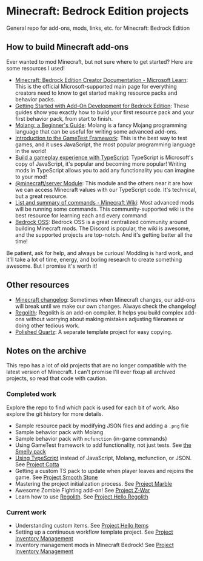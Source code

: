 # Minecraft: Bedrock Edition projects

General repo for add-ons, mods, links, etc. for Minecraft: Bedrock Edition

## How to build Minecraft add-ons

Ever wanted to mod Minecraft, but not sure where to get started? Here are some resources I used!

- [Minecraft: Bedrock Edition Creator Documentation - Microsoft Learn](https://learn.microsoft.com/en-us/minecraft/creator): This is the official Microsoft-supported main page for everything creators need to know to get started making resource packs and behavior packs.
- [Getting Started with Add-On Development for Bedrock Edition](https://learn.microsoft.com/en-us/minecraft/creator/documents/gettingstarted): These guides show you exactly how to build your first resource pack and your first behavior pack, from start to finish.
- [Molang: a Beginner's Guide](https://learn.microsoft.com/en-us/minecraft/creator/documents/molangbeginnersguide): Molang is a fancy Mojang programming language that can be useful for writing some advanced add-ons.
- [Introduction to the GameTest Framework](https://learn.microsoft.com/en-us/minecraft/creator/documents/gametestgettingstarted): This is the best way to test games, and it uses JavaScript, the most popular programming language in the world!
- [Build a gameplay experience with TypeScript](https://learn.microsoft.com/en-us/minecraft/creator/documents/scriptinggettingstarted): TypeScript is Microsoft's copy of JavaScript, it's popular and becoming more popular! Writing mods in TypeScript allows you to add any functionality you can imagine to your mod!
- [@minecraft/server Module](https://learn.microsoft.com/en-us/minecraft/creator/scriptapi/minecraft/server/minecraft-server): This module and the others near it are how we can access Minecraft values with our TypeScript code. It's technical, but a great resource.
- [List and summary of commands - Minecraft Wiki](https://minecraft.wiki/w/Commands#List_and_summary_of_commands): Most advanced mods will be running some commands. This community-supported wiki is the best resource for learning each and every command
- [Bedrock OSS](https://github.com/Bedrock-OSS): Bedrock OSS is a great centralized community around building Minecraft mods. The Discord is popular, the wiki is awesome, and the supported projects are top-notch. And it's getting better all the time!

Be patient, ask for help, and always be curious! Modding is hard work, and it'll take a lot of time, energy, and boring research to create something awesome. But I promise it's worth it!

## Other resources

- [Minecraft changelog](https://feedback.minecraft.net/hc/en-us/sections/360001186971-Release-Changelogs): Sometimes when Minecraft changes, our add-ons will break until we make our own changes. Always check the changelog!
- [Regolith](https://bedrock-oss.github.io/regolith): Regolith is an add-on compiler. It helps you build complex add-ons without worrying about making mistakes adjusting filenames or doing other tedious work.
- [Polished Quartz](https://github.com/mark-wiemer/mcbr-polished-quartz): A separate template project for easy copying.

## Notes on the archive

This repo has a lot of old projects that are no longer compatible with the latest version of Minecraft. I can't promise I'll ever fixup all archived projects, so read that code with caution.

### Completed work

Explore the repo to find which pack is used for each bit of work. Also explore the git history for more details.

- Sample resource pack by modifying JSON files and adding a `.png` file
- Sample behavior pack with Molang
- Sample behavior pack with `mcfunction` (in-game commands)
- Using GameTest framework to add functionality, not just tests. See [the Smelly pack](./behavior-packs/smelly-pack/README.md)
- [Using TypeScript](https://learn.microsoft.com/en-us/minecraft/creator/documents/scriptinggettingstarted) instead of JavaScript, Molang, mcfunction, or JSON. See [Project Cotta](./projects/archive/cotta/README.md)
- Getting a custom TS pack to update when player leaves and rejoins the game. See [Project Smooth Stone](./projects/archive/smoothStone/README.md)
- Mastering the project initialization process. See [Project Marble](./projects/archive/marble/README.md)
- Awesome Zombie Fighting add-on! See [Project Z-War](./projects/archive/zombieWar/README.md)
- Learn how to use [Regolith](https://github.com/Bedrock-OSS/regolith). See [Project Hello Regolith](./projects/archive/helloRegolith)

### Current work

- Understanding custom items. See [Project Hello Items](./projects/helloItems)
- Setting up a continuous workflow template project. See [Project Inventory Management](./projects/archive/inventoryManagement)
- Inventory management mods in Minecraft Bedrock! See [Project Inventory Management](./projects/archive/inventoryManagement)

